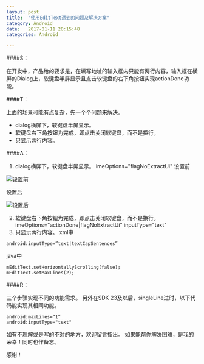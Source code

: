 ```yaml
---
layout: post
title:  "使用EditText遇到的问题及解决方案"
category: Android
date:   2017-01-11 20:15:48
categories: Android

---
```



####S：

在开发中，产品给的要求是，在填写地址的输入框内只能有两行内容，输入框在横屏的Dialog上，软键盘半屏显示且点击软键盘的右下角按钮实现actionDone功能。

####T：

上面的场景可能有点复杂，先一个个问题来解决。
- dialog横屏下，软键盘半屏显示。
- 软键盘右下角按钮为完成，即点击关闭软键盘，而不是换行。
- 只显示两行内容。

####A：

1. dialog横屏下，软键盘半屏显示。
imeOptions="flagNoExtractUi"
设置前

![设置前](http://upload-images.jianshu.io/upload_images/4105122-752e5bd084e89556.png?imageMogr2/auto-orient/strip%7CimageView2/2/w/1240)

设置后

![设置后](http://upload-images.jianshu.io/upload_images/4105122-91954d7a3ea14eb5.png?imageMogr2/auto-orient/strip%7CimageView2/2/w/1240)

2. 软键盘右下角按钮为完成，即点击关闭软键盘，而不是换行。
imeOptions="actionDone|flagNoExtractUi"
inputType="text"
3. 只显示两行内容。
xml中
```
android:inputType=”text|textCapSentences”
```
java中
```
mEditText.setHorizontallyScrolling(false);
mEditText.setMaxLines(2);
```

####R：

三个步骤实现不同的功能需求。
另外在SDK 23及以后，singleLine过时，以下代码能实现其相同功能。
```
android:maxLines=“1”
android:inputType="text"
```
如有不理解或是写的不对的地方，欢迎留言指出。
如果能帮你解决困难，是我的荣幸！同时也作备忘。

感谢！
